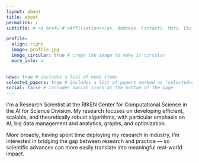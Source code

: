 ```yaml
---
layout: about
title: about
permalink: /
subtitle: # <a href='#'>Affiliations</a>. Address. Contacts. Moto. Etc.

profile:
  align: right
  image: profile.jpg
  image_circular: true # crops the image to make it circular
  more_info: >
    

news: true # includes a list of news items
selected_papers: true # includes a list of papers marked as "selected={true}"
social: false # includes social icons at the bottom of the page
---
```


I'm a Research Scientist at the RIKEN Center for Computational Science in the AI for Science Division. My research focuses on developing efficient, scalable, and theoretically robust algorithms, with particular emphasis on AI, big data management and analytics, graphs, and optimization. 

More broadly, having spent time deploying my research in industry, I’m interested in bridging the gap between research and practice — so scientific advances can more easily translate into meaningful real-world impact.
